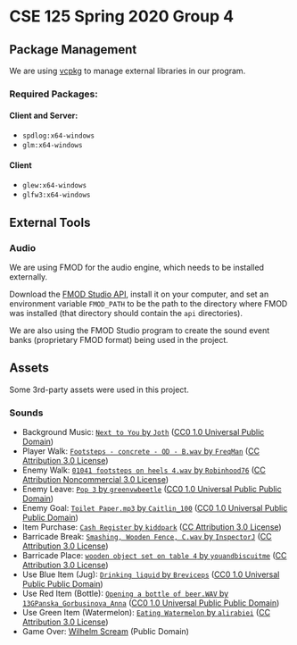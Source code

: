 # CSE 125 Spring 2020 Group 4

## Package Management

We are using [vcpkg](https://docs.microsoft.com/en-us/cpp/build/vcpkg?view=vs-2019) to manage external libraries in our program.

### Required Packages:

#### Client and Server:

- `spdlog:x64-windows`
- `glm:x64-windows`

#### Client

- `glew:x64-windows`
- `glfw3:x64-windows`

## External Tools

### Audio

We are using FMOD for the audio engine, which needs to be installed externally.

Download the [FMOD Studio API](https://www.fmod.com/download), install it on your computer, and set an environment variable
`FMOD_PATH` to be the path to the directory where FMOD was installed (that directory should contain the `api` directories).

We are also using the FMOD Studio program to create the sound event banks (proprietary FMOD format) being used in the project.

## Assets

Some 3rd-party assets were used in this project.

### Sounds

- Background Music: [`Next to You` by `Joth`](https://opengameart.org/content/next-to-you) ([CC0 1.0 Universal Public Domain](https://creativecommons.org/publicdomain/zero/1.0/))
- Player Walk: [`Footsteps - concrete - OD - B.wav` by `FreqMan`](https://freesound.org/people/FreqMan/sounds/31368/) ([CC Attribution 3.0 License](https://creativecommons.org/licenses/by/3.0/))
- Enemy Walk: [`01041 footsteps on heels 4.wav` by `Robinhood76`](https://freesound.org/people/Robinhood76/sounds/72349/) ([CC Attribution Noncommercial 3.0 License](http://creativecommons.org/licenses/by-nc/3.0/))
- Enemy Leave: [`Pop 3` by `greenvwbeetle`](https://freesound.org/people/greenvwbeetle/sounds/244653/) ([CC0 1.0 Universal Public Public Domain](https://creativecommons.org/publicdomain/zero/1.0/))
- Enemy Goal: [`Toilet Paper.mp3` by `Caitlin_100`](https://freesound.org/people/Caitlin_100/sounds/365541/) ([CC0 1.0 Universal Public Public Domain](https://creativecommons.org/publicdomain/zero/1.0/))
- Item Purchase: [`Cash Register` by `kiddpark`](https://freesound.org/people/kiddpark/sounds/201159/) ([CC Attribution 3.0 License](https://creativecommons.org/licenses/by/3.0/))
- Barricade Break: [`Smashing, Wooden Fence, C.wav` by `InspectorJ`](https://freesound.org/people/InspectorJ/sounds/352208/) ([CC Attribution 3.0 License](https://creativecommons.org/licenses/by/3.0/))
- Barricade Place: [`wooden object set on table 4` by `youandbiscuitme`](https://freesound.org/people/youandbiscuitme/sounds/258245/) ([CC Attribution 3.0 License](https://creativecommons.org/licenses/by/3.0/))
- Use Blue Item (Jug): [`Drinking liquid` by `Breviceps`](https://freesound.org/people/Breviceps/sounds/445970/) ([CC0 1.0 Universal Public Public Domain](https://creativecommons.org/publicdomain/zero/1.0/))
- Use Red Item (Bottle): [`Opening a bottle of beer.WAV` by `13GPanska_Gorbusinova_Anna`](https://freesound.org/people/13GPanska_Gorbusinova_Anna/sounds/377991/) ([CC0 1.0 Universal Public Public Domain](https://creativecommons.org/publicdomain/zero/1.0/))
- Use Green Item (Watermelon): [`Eating Watermelon` by `alirabiei`](https://freesound.org/people/alirabiei/sounds/491835/) ([CC Attribution 3.0 License](https://creativecommons.org/licenses/by/3.0/))
- Game Over: [Wilhelm Scream](https://commons.wikimedia.org/wiki/File:Wilhelm_Scream.ogg) (Public Domain)